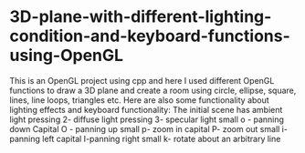 # 3D-plane-with-different-lighting-condition-and-keyboard-functions-using-OpenGL
This is an OpenGL project using cpp and here I used different OpenGL functions to draw a 3D plane and create a room using circle, ellipse, square, lines, line loops, triangles etc.
Here are also some functionality about lighting effects and keyboard functionality:
The initial scene has ambient light
pressing 2- diffuse light
pressing 3- specular light
small o - panning down
Capital O - panning up
small p- zoom in
capital P- zoom out
small i-panning left
capital I-panning right
small k- rotate about an arbitrary line
